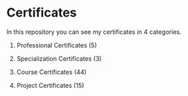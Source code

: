 # Certificates

In this repository you can see my certificates in 4 categories.

1. Professional Certificates (5)

2. Specialization Certificates (3)

3. Course Certificates (44)

4. Project Certificates (15)